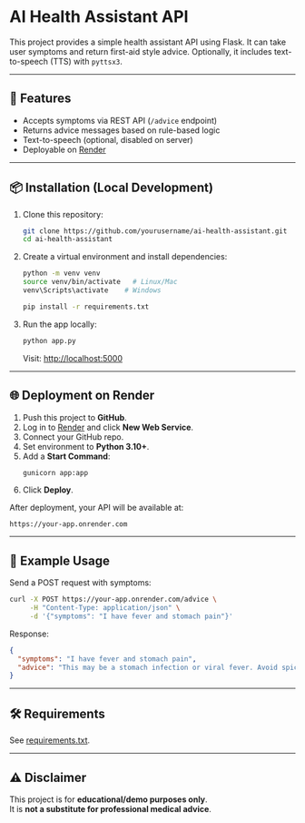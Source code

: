 # AI Health Assistant API

This project provides a simple health assistant API using Flask. 
It can take user symptoms and return first-aid style advice. 
Optionally, it includes text-to-speech (TTS) with `pyttsx3`.

---

## 🚀 Features
- Accepts symptoms via REST API (`/advice` endpoint)
- Returns advice messages based on rule-based logic
- Text-to-speech (optional, disabled on server)
- Deployable on [Render](https://render.com)

---

## 📦 Installation (Local Development)

1. Clone this repository:
   ```bash
   git clone https://github.com/yourusername/ai-health-assistant.git
   cd ai-health-assistant
   ```

2. Create a virtual environment and install dependencies:
   ```bash
   python -m venv venv
   source venv/bin/activate   # Linux/Mac
   venv\Scripts\activate    # Windows

   pip install -r requirements.txt
   ```

3. Run the app locally:
   ```bash
   python app.py
   ```

   Visit: [http://localhost:5000](http://localhost:5000)

---

## 🌐 Deployment on Render

1. Push this project to **GitHub**.
2. Log in to [Render](https://render.com/) and click **New Web Service**.
3. Connect your GitHub repo.
4. Set environment to **Python 3.10+**.
5. Add a **Start Command**:
   ```bash
   gunicorn app:app
   ```
6. Click **Deploy**.

After deployment, your API will be available at:
```
https://your-app.onrender.com
```

---

## 📡 Example Usage

Send a POST request with symptoms:

```bash
curl -X POST https://your-app.onrender.com/advice \
     -H "Content-Type: application/json" \
     -d '{"symptoms": "I have fever and stomach pain"}'
```

Response:
```json
{
  "symptoms": "I have fever and stomach pain",
  "advice": "This may be a stomach infection or viral fever. Avoid spicy food, drink ORS, and rest well."
}
```

---

## 🛠 Requirements
See [requirements.txt](requirements.txt).

---

## ⚠️ Disclaimer
This project is for **educational/demo purposes only**.  
It is **not a substitute for professional medical advice**.

